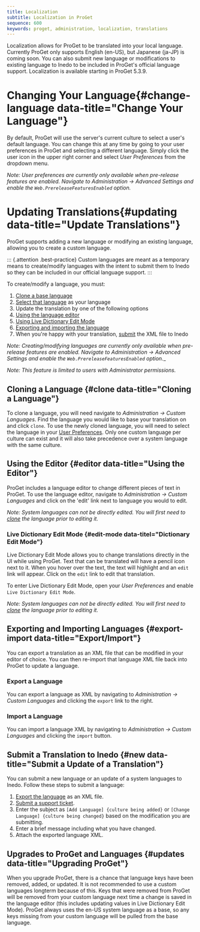 ```yaml
---
title: Localization
subtitle: Localization in ProGet
sequence: 600
keywords: proget, administration, localization, translations
---
```


Localization allows for ProGet to be translated into your local language. Currently ProGet only supports English (en-US), but Japanese (ja-JP) is coming soon. You can also submit new language or modifications to existing language to Inedo to be included in ProGet's official language support.  Localization is available starting in ProGet 5.3.9.

# Changing Your Language{#change-language data-title="Change Your Language"}

By default, ProGet will use the server's current culture to select a user's default language. You can change this at any time by going to your user preferences in ProGet and selecting a different language. Simply click the user icon in the upper right corner and select _User Preferences_ from the dropdown menu.

*Note: User preferences are currently only available when pre-release features are enabled. Navigate to Administration -> Advanced Settings and enable the `Web.PrereleaseFeaturesEnabled` option.*

# Updating Translations{#updating data-title="Update Translations"}

ProGet supports adding a new language or modifying an existing language, allowing you to create a custom language.

::: {.attention .best-practice}
Custom languages are meant as a temporary means to create/modify languages with the intent to submit them to Inedo so they can be included in our official language support.
:::

To create/modify a language, you must:
1. [Clone a base language](#clone)
2. [Select that language](#change-language) as your language
3. Update the translation by one of the following options
  1. [Using the language editor](#editor)
  2. [Using Live Dictionary Edit Mode](#edit-mode)
  3. [Exporting and importing the language](#export-import)
4. When you're happy with your translation, [submit](#new) the XML file to Inedo

_Note: Creating/modifying languages are currently only available when pre-release features are enabled. Navigate to Administration -> Advanced Settings and enable the `Web.PrereleaseFeaturesEnabled` option.__

_Note: This feature is limited to users with Administrator permissions._

## Cloning a Language {#clone data-title="Cloning a Language"}

To clone a language, you will need navigate to _Administration -> Custom Languages_. Find the language you would like to base your translation on and click `clone`. To use the newly cloned language, you will need to select the language in your [User Preferences](#chang-language). Only one custom language per culture can exist and it will also take precedence over a system language with the same culture.

## Using the Editor {#editor data-title="Using the Editor"}

ProGet includes a language editor to change different pieces of text in ProGet. To use the language editor, navigate to _Administration -> Custom Languages_ and click on the 'edit' link next to language you would to edit.

_Note: System languages can not be directly edited. You will first need to [clone](#clone) the language prior to editing it._

### Live Dictionary Edit Mode {#edit-mode data-titel="Dictionary Edit Mode"}

Live Dictionary Edit Mode allows you to change translations directly in the UI while using ProGet. Text that can be translated will have a pencil icon next to it. When you hover over the text, the text will highlight and an `edit` link will appear. Click on the `edit` link to edit that translation.

To enter Live Dictionary Edit Mode, open your _User Preferences_ and enable `Live Dictionary Edit Mode`.

_Note: System languages can not be directly edited. You will first need to [clone](#clone) the language prior to editing it._

## Exporting and Importing Languages {#export-import data-title="Export/Import"}

You can export a translation as an XML file that can be modified in your editor of choice. You can then re-import that language XML file back into ProGet to update a language.

### Export a Language

You can export a language as XML by navigating to _Administration -> Custom Languages_ and clicking the `export` link to the right. 

### Import a Language

You can import a language XML by navigating to _Administration -> Custom Languages_ and clicking the `import` button.

## Submit a Translation to Inedo {#new data-title="Submit a Update of a Translation"}

You can submit a new language or an update of a system languages to Inedo. Follow these steps to submit a language:
1. [Export the language](#import-export) as an XML file.
2. [Submit a support ticket](https://my.inedo.com/tickets/new).
  1. Enter the subject as `[Add Language] {culture being added}` or `[Change Language] {culture being changed}` based on the modification you are submitting.
  2. Enter a brief message including what you have changed.
  3. Attach the exported language XML.

## Upgrades to ProGet and Languages {#updates data-title="Upgrading ProGet"}

When you upgrade ProGet, there is a chance that language keys have been removed, added, or updated. It is not recommended to use a custom languages longterm because of this. Keys that were removed from ProGet will be removed from your custom language next time a change is saved in the language editor (this includes updating values in Live Dictionary Edit Mode). ProGet always uses the en-US system language as a base, so any keys missing from your custom language will be pulled from the base language.

